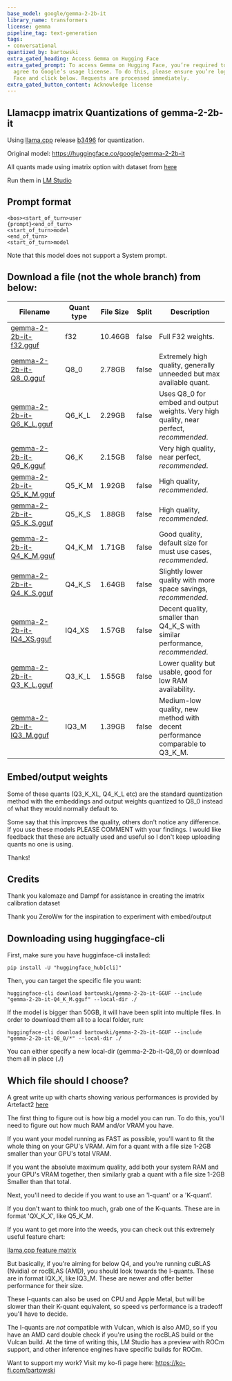 ```yaml
---
base_model: google/gemma-2-2b-it
library_name: transformers
license: gemma
pipeline_tag: text-generation
tags:
- conversational
quantized_by: bartowski
extra_gated_heading: Access Gemma on Hugging Face
extra_gated_prompt: To access Gemma on Hugging Face, you’re required to review and
  agree to Google’s usage license. To do this, please ensure you’re logged in to Hugging
  Face and click below. Requests are processed immediately.
extra_gated_button_content: Acknowledge license
---
```


## Llamacpp imatrix Quantizations of gemma-2-2b-it

Using <a href="https://github.com/ggerganov/llama.cpp/">llama.cpp</a> release <a href="https://github.com/ggerganov/llama.cpp/releases/tag/b3496">b3496</a> for quantization.

Original model: https://huggingface.co/google/gemma-2-2b-it

All quants made using imatrix option with dataset from [here](https://gist.github.com/bartowski1182/eb213dccb3571f863da82e99418f81e8)

Run them in [LM Studio](https://lmstudio.ai/)

## Prompt format

```
<bos><start_of_turn>user
{prompt}<end_of_turn>
<start_of_turn>model
<end_of_turn>
<start_of_turn>model

```

Note that this model does not support a System prompt.

## Download a file (not the whole branch) from below:

| Filename | Quant type | File Size | Split | Description |
| -------- | ---------- | --------- | ----- | ----------- |
| [gemma-2-2b-it-f32.gguf](https://huggingface.co/bartowski/gemma-2-2b-it-GGUF/blob/main/gemma-2-2b-it-f32.gguf) | f32 | 10.46GB | false | Full F32 weights. |
| [gemma-2-2b-it-Q8_0.gguf](https://huggingface.co/bartowski/gemma-2-2b-it-GGUF/blob/main/gemma-2-2b-it-Q8_0.gguf) | Q8_0 | 2.78GB | false | Extremely high quality, generally unneeded but max available quant. |
| [gemma-2-2b-it-Q6_K_L.gguf](https://huggingface.co/bartowski/gemma-2-2b-it-GGUF/blob/main/gemma-2-2b-it-Q6_K_L.gguf) | Q6_K_L | 2.29GB | false | Uses Q8_0 for embed and output weights. Very high quality, near perfect, *recommended*. |
| [gemma-2-2b-it-Q6_K.gguf](https://huggingface.co/bartowski/gemma-2-2b-it-GGUF/blob/main/gemma-2-2b-it-Q6_K.gguf) | Q6_K | 2.15GB | false | Very high quality, near perfect, *recommended*. |
| [gemma-2-2b-it-Q5_K_M.gguf](https://huggingface.co/bartowski/gemma-2-2b-it-GGUF/blob/main/gemma-2-2b-it-Q5_K_M.gguf) | Q5_K_M | 1.92GB | false | High quality, *recommended*. |
| [gemma-2-2b-it-Q5_K_S.gguf](https://huggingface.co/bartowski/gemma-2-2b-it-GGUF/blob/main/gemma-2-2b-it-Q5_K_S.gguf) | Q5_K_S | 1.88GB | false | High quality, *recommended*. |
| [gemma-2-2b-it-Q4_K_M.gguf](https://huggingface.co/bartowski/gemma-2-2b-it-GGUF/blob/main/gemma-2-2b-it-Q4_K_M.gguf) | Q4_K_M | 1.71GB | false | Good quality, default size for must use cases, *recommended*. |
| [gemma-2-2b-it-Q4_K_S.gguf](https://huggingface.co/bartowski/gemma-2-2b-it-GGUF/blob/main/gemma-2-2b-it-Q4_K_S.gguf) | Q4_K_S | 1.64GB | false | Slightly lower quality with more space savings, *recommended*. |
| [gemma-2-2b-it-IQ4_XS.gguf](https://huggingface.co/bartowski/gemma-2-2b-it-GGUF/blob/main/gemma-2-2b-it-IQ4_XS.gguf) | IQ4_XS | 1.57GB | false | Decent quality, smaller than Q4_K_S with similar performance, *recommended*. |
| [gemma-2-2b-it-Q3_K_L.gguf](https://huggingface.co/bartowski/gemma-2-2b-it-GGUF/blob/main/gemma-2-2b-it-Q3_K_L.gguf) | Q3_K_L | 1.55GB | false | Lower quality but usable, good for low RAM availability. |
| [gemma-2-2b-it-IQ3_M.gguf](https://huggingface.co/bartowski/gemma-2-2b-it-GGUF/blob/main/gemma-2-2b-it-IQ3_M.gguf) | IQ3_M | 1.39GB | false | Medium-low quality, new method with decent performance comparable to Q3_K_M. |

## Embed/output weights

Some of these quants (Q3_K_XL, Q4_K_L etc) are the standard quantization method with the embeddings and output weights quantized to Q8_0 instead of what they would normally default to.

Some say that this improves the quality, others don't notice any difference. If you use these models PLEASE COMMENT with your findings. I would like feedback that these are actually used and useful so I don't keep uploading quants no one is using.

Thanks!

## Credits

Thank you kalomaze and Dampf for assistance in creating the imatrix calibration dataset

Thank you ZeroWw for the inspiration to experiment with embed/output

## Downloading using huggingface-cli

First, make sure you have hugginface-cli installed:

```
pip install -U "huggingface_hub[cli]"
```

Then, you can target the specific file you want:

```
huggingface-cli download bartowski/gemma-2-2b-it-GGUF --include "gemma-2-2b-it-Q4_K_M.gguf" --local-dir ./
```

If the model is bigger than 50GB, it will have been split into multiple files. In order to download them all to a local folder, run:

```
huggingface-cli download bartowski/gemma-2-2b-it-GGUF --include "gemma-2-2b-it-Q8_0/*" --local-dir ./
```

You can either specify a new local-dir (gemma-2-2b-it-Q8_0) or download them all in place (./)

## Which file should I choose?

A great write up with charts showing various performances is provided by Artefact2 [here](https://gist.github.com/Artefact2/b5f810600771265fc1e39442288e8ec9)

The first thing to figure out is how big a model you can run. To do this, you'll need to figure out how much RAM and/or VRAM you have.

If you want your model running as FAST as possible, you'll want to fit the whole thing on your GPU's VRAM. Aim for a quant with a file size 1-2GB smaller than your GPU's total VRAM.

If you want the absolute maximum quality, add both your system RAM and your GPU's VRAM together, then similarly grab a quant with a file size 1-2GB Smaller than that total.

Next, you'll need to decide if you want to use an 'I-quant' or a 'K-quant'.

If you don't want to think too much, grab one of the K-quants. These are in format 'QX_K_X', like Q5_K_M.

If you want to get more into the weeds, you can check out this extremely useful feature chart:

[llama.cpp feature matrix](https://github.com/ggerganov/llama.cpp/wiki/Feature-matrix)

But basically, if you're aiming for below Q4, and you're running cuBLAS (Nvidia) or rocBLAS (AMD), you should look towards the I-quants. These are in format IQX_X, like IQ3_M. These are newer and offer better performance for their size.

These I-quants can also be used on CPU and Apple Metal, but will be slower than their K-quant equivalent, so speed vs performance is a tradeoff you'll have to decide.

The I-quants are *not* compatible with Vulcan, which is also AMD, so if you have an AMD card double check if you're using the rocBLAS build or the Vulcan build. At the time of writing this, LM Studio has a preview with ROCm support, and other inference engines have specific builds for ROCm.

Want to support my work? Visit my ko-fi page here: https://ko-fi.com/bartowski

